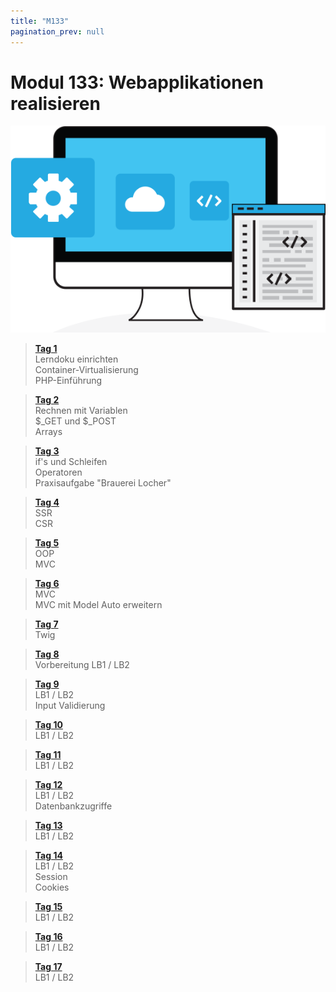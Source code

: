 ```yaml
---
title: "M133"
pagination_prev: null
---
```


# Modul 133: Webapplikationen realisieren

![logo_module](/data/m133/webapplication_logo.png)

> [**Tag 1**](./tag-0001.md)  
> Lerndoku einrichten  
> Container-Virtualisierung  
> PHP-Einführung

> [**Tag 2**](./tag-0002.md)  
> Rechnen mit Variablen  
> $\_GET und $\_POST  
> Arrays

> [**Tag 3**](./tag-0003.md)  
> if's und Schleifen  
> Operatoren  
> Praxisaufgabe "Brauerei Locher"

> [**Tag 4**](./tag-0004.md)  
> SSR  
> CSR

> [**Tag 5**](./tag-0005.md)  
> OOP  
> MVC

> [**Tag 6**](./tag-0006.md)  
> MVC  
> MVC mit Model Auto erweitern

> [**Tag 7**](./tag-0007.md)  
> Twig

> [**Tag 8**](./tag-0008.md)  
> Vorbereitung LB1 / LB2

> [**Tag 9**](./tag-0009.md)  
> LB1 / LB2  
> Input Validierung

> [**Tag 10**](./tag-0010.md)  
> LB1 / LB2

> [**Tag 11**](./tag-0011.md)  
> LB1 / LB2

> [**Tag 12**](./tag-0012.md)  
> LB1 / LB2  
> Datenbankzugriffe

> [**Tag 13**](./tag-0013.md)  
> LB1 / LB2

> [**Tag 14**](./tag-0014.md)  
> LB1 / LB2  
> Session  
> Cookies

> [**Tag 15**](./tag-0015.md)  
> LB1 / LB2

> [**Tag 16**](./tag-0016.md)  
> LB1 / LB2

> [**Tag 17**](./tag-0017.md)  
> LB1 / LB2

